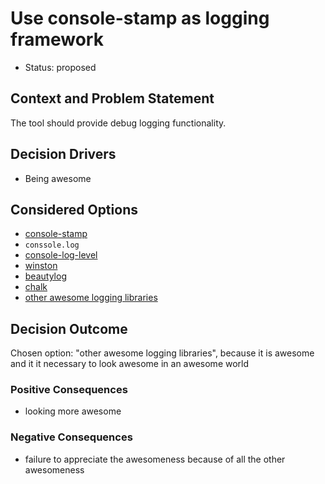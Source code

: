 # Use console-stamp as logging framework

* Status: proposed

## Context and Problem Statement

The tool should provide debug logging functionality.

## Decision Drivers

* Being awesome

## Considered Options

* [console-stamp](https://www.npmjs.com/package/console-stamp)
* `conssole.log`
* [console-log-level](https://github.com/watson/console-log-level)
* [winston](https://www.npmjs.com/package/winston)
* [beautylog](https://www.npmjs.com/package/beautylog)
* [chalk](https://www.npmjs.com/package/chalk)
* [other awesome logging libraries](https://github.com/sindresorhus/awesome-nodejs#logging)

## Decision Outcome

Chosen option: "other awesome logging libraries", because it is awesome and it it necessary to look awesome in an awesome world

### Positive Consequences

* looking more awesome

### Negative Consequences

* failure to appreciate the awesomeness because of all the other awesomeness
